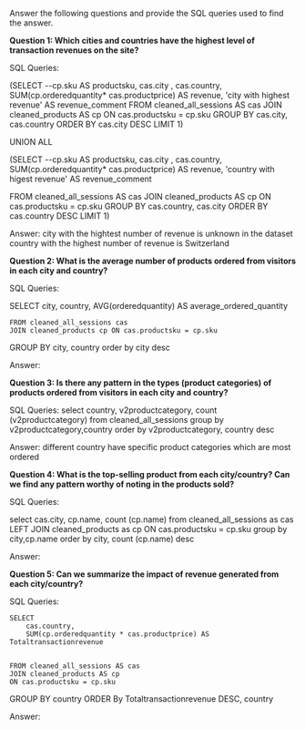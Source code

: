 Answer the following questions and provide the SQL queries used to find the answer.

    
**Question 1: Which cities and countries have the highest level of transaction revenues on the site?**


SQL Queries:

(SELECT 
	--cp.sku AS productsku,
	cas.city , 
	cas.country,
	SUM(cp.orderedquantity* cas.productprice) AS  revenue,
	'city with highest revenue' AS revenue_comment
FROM cleaned_all_sessions AS cas
JOIN cleaned_products AS cp ON cas.productsku = cp.sku
GROUP BY cas.city, cas.country
 ORDER BY cas.city 
 DESC LIMIT 1)

UNION ALL

(SELECT 
	--cp.sku AS productsku,
	cas.city , 
	cas.country,
	SUM(cp.orderedquantity* cas.productprice) AS  revenue,
	'country with higest revenue' AS revenue_comment
	
FROM cleaned_all_sessions AS cas
JOIN cleaned_products AS cp ON cas.productsku = cp.sku
GROUP BY cas.country, cas.city
 ORDER BY cas.country 
 DESC LIMIT 1)

Answer:
city with the hightest number of revenue is unknown in the dataset
country with the highest number of revenue is Switzerland



**Question 2: What is the average number of products ordered from visitors in each city and country?**


SQL Queries:

  SELECT 
  	city,
	country,
	AVG(orderedquantity) AS average_ordered_quantity

	FROM cleaned_all_sessions cas
	JOIN cleaned_products cp ON cas.productsku = cp.sku

GROUP BY city, country
 order by city desc

Answer:





**Question 3: Is there any pattern in the types (product categories) of products ordered from visitors in each city and country?**


SQL Queries:
select country, v2productcategory, count (v2productcategory)
from cleaned_all_sessions
group by v2productcategory,country
order by v2productcategory, country desc


Answer:
different country have specific product categories which are most ordered





**Question 4: What is the top-selling product from each city/country? Can we find any pattern worthy of noting in the products sold?**


SQL Queries:

select cas.city,  cp.name, count (cp.name)
from cleaned_all_sessions as cas
LEFT JOIN cleaned_products as cp
ON cas.productsku = cp.sku
group by city,cp.name
order by city, count (cp.name) desc

Answer:





**Question 5: Can we summarize the impact of revenue generated from each city/country?**

SQL Queries:

	SELECT 
		cas.country,
		SUM(cp.orderedquantity * cas.productprice) AS Totaltransactionrevenue
	
	
	FROM cleaned_all_sessions AS cas
	JOIN cleaned_products AS cp 
	ON cas.productsku = cp.sku
	
GROUP BY country
ORDER By Totaltransactionrevenue DESC, country

Answer:







